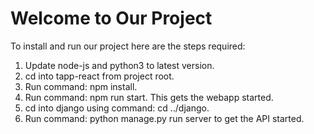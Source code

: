 # Welcome to Our Project
To install and run our project here are the steps required:
1. Update node-js and python3 to latest version.
2. cd into tapp-react from project root.
3. Run command: npm install.
4. Run command: npm run start. This gets the webapp started.
5. cd into django using command: cd ../django.
6. Run command: python manage.py run server to get the API started.